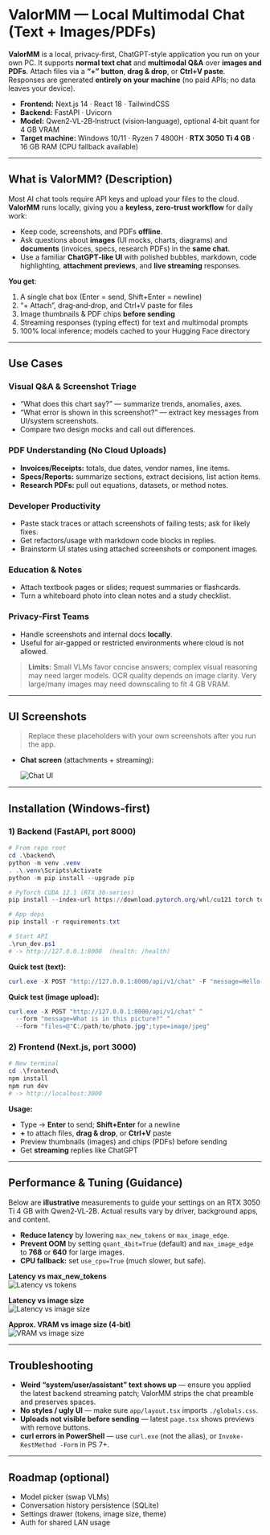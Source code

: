 # ValorMM — Local Multimodal Chat (Text + Images/PDFs)

**ValorMM** is a local, privacy‑first, ChatGPT‑style application you run on your own PC. It supports **normal text chat** and **multimodal Q&A** over **images and PDFs**. Attach files via a **“+” button**, **drag & drop**, or **Ctrl+V paste**. Responses are generated **entirely on your machine** (no paid APIs; no data leaves your device).

- **Frontend:** Next.js 14 · React 18 · TailwindCSS  
- **Backend:** FastAPI · Uvicorn  
- **Model:** Qwen2‑VL‑2B‑Instruct (vision‑language), optional 4‑bit quant for 4 GB VRAM  
- **Target machine:** Windows 10/11 · Ryzen 7 4800H · **RTX 3050 Ti 4 GB** · 16 GB RAM (CPU fallback available)

---

## What is ValorMM? (Description)

Most AI chat tools require API keys and upload your files to the cloud. **ValorMM** runs locally, giving you a **keyless, zero‑trust workflow** for daily work:

- Keep code, screenshots, and PDFs **offline**.
- Ask questions about **images** (UI mocks, charts, diagrams) and **documents** (invoices, specs, research PDFs) in the **same chat**.
- Use a familiar **ChatGPT‑like UI** with polished bubbles, markdown, code highlighting, **attachment previews**, and **live streaming** responses.

**You get**:  
1) A single chat box (Enter = send, Shift+Enter = newline)  
2) “+ Attach”, drag‑and‑drop, and Ctrl+V paste for files  
3) Image thumbnails & PDF chips **before sending**  
4) Streaming responses (typing effect) for text and multimodal prompts  
5) 100% local inference; models cached to your Hugging Face directory

---

## Use Cases

### Visual Q&A & Screenshot Triage
- “What does this chart say?” — summarize trends, anomalies, axes.  
- “What error is shown in this screenshot?” — extract key messages from UI/system screenshots.  
- Compare two design mocks and call out differences.

### PDF Understanding (No Cloud Uploads)
- **Invoices/Receipts:** totals, due dates, vendor names, line items.  
- **Specs/Reports:** summarize sections, extract decisions, list action items.  
- **Research PDFs:** pull out equations, datasets, or method notes.

### Developer Productivity
- Paste stack traces or attach screenshots of failing tests; ask for likely fixes.  
- Get refactors/usage with markdown code blocks in replies.  
- Brainstorm UI states using attached screenshots or component images.

### Education & Notes
- Attach textbook pages or slides; request summaries or flashcards.  
- Turn a whiteboard photo into clean notes and a study checklist.

### Privacy‑First Teams
- Handle screenshots and internal docs **locally**.  
- Useful for air‑gapped or restricted environments where cloud is not allowed.

> **Limits:** Small VLMs favor concise answers; complex visual reasoning may need larger models. OCR quality depends on image clarity. Very large/many images may need downscaling to fit 4 GB VRAM.

---

## UI Screenshots

> Replace these placeholders with your own screenshots after you run the app.

- **Chat screen** (attachments + streaming):
  
  ![Chat UI](./docs/ui-chat.png)

---

## Installation (Windows‑first)

### 1) Backend (FastAPI, port 8000)

```powershell
# From repo root
cd .\backend\
python -m venv .venv
. .\.venv\Scripts\Activate
python -m pip install --upgrade pip

# PyTorch CUDA 12.1 (RTX 30‑series)
pip install --index-url https://download.pytorch.org/whl/cu121 torch torchvision torchaudio

# App deps
pip install -r requirements.txt

# Start API
.\run_dev.ps1
# -> http://127.0.0.1:8000  (health: /health)
```

**Quick test (text):**
```powershell
curl.exe -X POST "http://127.0.0.1:8000/api/v1/chat" -F "message=Hello!"
```

**Quick test (image upload):**
```powershell
curl.exe -X POST "http://127.0.0.1:8000/api/v1/chat" ^
  --form "message=What is in this picture?" ^
  --form "files=@"C:/path/to/photo.jpg";type=image/jpeg"
```

### 2) Frontend (Next.js, port 3000)

```powershell
# New terminal
cd .\frontend\
npm install
npm run dev
# -> http://localhost:3000
```

**Usage:**  
- Type → **Enter** to send; **Shift+Enter** for a newline  
- **+** to attach files, **drag & drop**, or **Ctrl+V** paste  
- Preview thumbnails (images) and chips (PDFs) before sending  
- Get **streaming** replies like ChatGPT

---

## Performance & Tuning (Guidance)

Below are **illustrative** measurements to guide your settings on an RTX 3050 Ti 4 GB with Qwen2‑VL‑2B. Actual results vary by driver, background apps, and content.

- **Reduce latency** by lowering `max_new_tokens` or `max_image_edge`.  
- **Prevent OOM** by setting `quant_4bit=True` (default) and `max_image_edge` to **768** or **640** for large images.  
- **CPU fallback:** set `use_cpu=True` (much slower, but safe).

**Latency vs max_new_tokens**  
![Latency vs tokens](./docs/perf-latency-vs-tokens.png)

**Latency vs image size**  
![Latency vs image size](./docs/perf-latency-vs-imageedge.png)

**Approx. VRAM vs image size (4‑bit)**  
![VRAM vs image size](./docs/perf-vram-vs-imageedge.png)

---

## Troubleshooting

- **Weird “system/user/assistant” text shows up** — ensure you applied the latest backend streaming patch; ValorMM strips the chat preamble and preserves spaces.  
- **No styles / ugly UI** — make sure `app/layout.tsx` imports `./globals.css`.  
- **Uploads not visible before sending** — latest `page.tsx` shows previews with remove buttons.  
- **curl errors in PowerShell** — use `curl.exe` (not the alias), or `Invoke-RestMethod -Form` in PS 7+.

---

## Roadmap (optional)

- Model picker (swap VLMs)  
- Conversation history persistence (SQLite)  
- Settings drawer (tokens, image size, theme)  
- Auth for shared LAN usage
